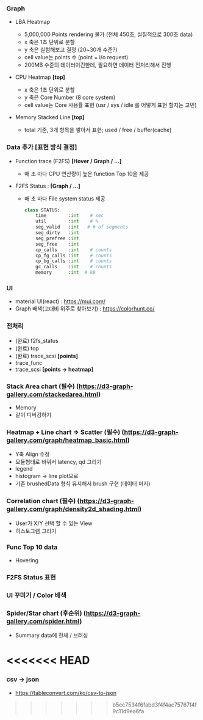 ### Graph
- LBA Heatmap
  - 5,000,000 Points rendering 불가 (전체 450초, 실질적으로 300초 data)
  - x 축은 1초 단위로 분할
  - y 축은 실험해보고 결정 (20~30개 수준?)
  - cell value는 points 수 (point = i/o request)
  - 200MB 수준의 데이터이긴한데, 필요하면 데이터 전처리해서 진행

- CPU Heatmap **[top]**
  - x 축은 1초 단위로 분할
  - y 축은 Core Number (8 core system)
  - cell value는 Core 사용률 표현 (usr / sys / idle 를 어떻게 표현 할지는 고민)

- Memory Stacked Line **[top]**
  - total 기준, 3개 항목을 쌓아서 표현; used / free / buffer(cache)

  
### Data 추가 [표현 방식 결정]
- Function trace (F2FS) **[Hover / Graph / ...]**
  - 매 초 마다 CPU 연산량이 높은 function Top 10을 제공
  
- F2FS Status : **[Graph / ...]**
  - 매 초 마다 File system status 제공
    ```python
    class STATUS:
        time        :int    # sec
        util        :int    # %
        seg_valid   :int   # # of segments
        seg_dirty   :int
        seg_prefree :int
        seg_free    :int
        cp_calls    :int    # counts
        cp_fg_calls :int    # counts
        cp_bg_calls :int    # counts
        gc_calls    :int    # counts
        memory      :int  # kB
    ```

### UI
- material UI(react) : https://mui.com/
- Graph 배색(고대비 위주로 찾아보기) : https://colorhunt.co/


### 전처리
- (완료) f2fs_status
- (완료) top
- (완료) trace_scsi **[points]**
- trace_func
- trace_scsi **[points -> heatmap]**




### Stack Area chart (필수) (https://d3-graph-gallery.com/stackedarea.html)
 - Memory
 - 같이 디버깅하기
### Heatmap + Line chart => Scatter (필수) (https://d3-graph-gallery.com/graph/heatmap_basic.html)
 - Y축 Align 수정
 - 모듈형태로 바꿔서 latency, qd 그리기
 - legend
 - histogram -> line plot으로
 - 기존 brushedData 형식 유지해서 brush 구현 (데이터 머지)
### Correlation chart (필수) (https://d3-graph-gallery.com/graph/density2d_shading.html)
 - User가 X/Y 선택 할 수 있는 View
 - 히스토그램 그리기
### Func Top 10 data
 - Hovering
### F2FS Status 표현
### UI 꾸미기 / Color 배색
### Spider/Star chart (후순위) (https://d3-graph-gallery.com/spider.html)
 - Summary data에 전체 / 브러싱

<<<<<<< HEAD
=======
 ### csv -> json
 - https://tableconvert.com/ko/csv-to-json
 
>>>>>>> b5ec7534f6fabd3f4f4ac75767f4f9c11d9ea6fa
